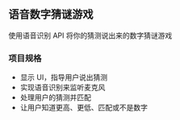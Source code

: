 ## 语音数字猜谜游戏

使用语音识别 API 将你的猜测说出来的数字猜谜游戏

### 项目规格

- 显示 UI，指导用户说出猜测
- 实现语音识别来监听麦克风
- 处理用户的猜测并匹配
- 让用户知道更高、更低、匹配或不是数字
